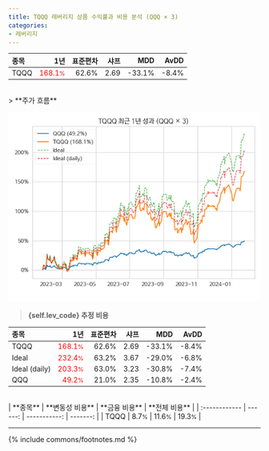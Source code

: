 ```yaml
---
title: TQQQ 레버리지 상품 수익률과 비용 분석 (QQQ × 3)
categories:
- 레버리지
---
```


| **종목** | **1년** | **표준편차** | **샤프** | **MDD** | **AvDD** |
| :------------ | ------: | -----------: | -------: | ------: | -------: |
| TQQQ | <span style="color: red">168.1<small>%</small></span> | 62.6% | 2.69 | -33.1% | -8.4% |

<!-- more -->

<br>
> **주가 흐름**<a id="price"></a>

![TQQQ](/lev/images/tqqq.png)

> **{self.lev_code} 추정 비용**<a id="expense"></a>

| **종목** | **1년** | **표준편차** | **샤프** | **MDD** | **AvDD** |
| :------------ | ------: | -----------: | -------: | ------: | -------: |
| TQQQ | <span style="color: red">168.1<small>%</small></span> | 62.6% | 2.69 | -33.1% | -8.4% |
| Ideal | <span style="color: red">232.4<small>%</small></span> | 63.2% | 3.67 | -29.0% | -6.8% |
| Ideal (daily) | <span style="color: red">203.3<small>%</small></span> | 63.0% | 3.23 | -30.8% | -7.4% |
| QQQ | <span style="color: red">49.2<small>%</small></span> | 21.0% | 2.35 | -10.8% | -2.4% |

<br>
| **종목** | **변동성 비용** | **금융 비용** | **전체 비용** |
| :------------ | ------: | -----------: | -------: |
| TQQQ | 8.7<small>%</small> | 11.6<small>%</small> | 19.3<small>%</small> |

---
{% include commons/footnotes.md %}